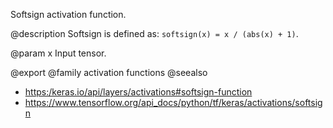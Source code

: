 Softsign activation function.

@description
Softsign is defined as: `softsign(x) = x / (abs(x) + 1)`.

@param x Input tensor.

@export
@family activation functions
@seealso
+ <https:/keras.io/api/layers/activations#softsign-function>
+ <https://www.tensorflow.org/api_docs/python/tf/keras/activations/softsign>
